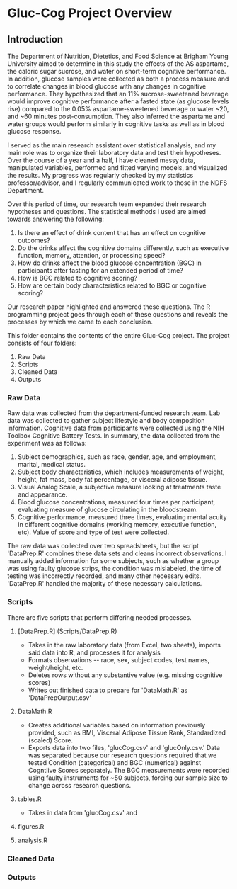 # Gluc-Cog Project Overview

## Introduction

The Department of Nutrition, Dietetics, and Food Science at Brigham Young University aimed to determine in this study the effects of the AS aspartame, the caloric sugar sucrose, and water on short-term cognitive performance. In addition, glucose samples were collected as both a process measure and to correlate changes in blood glucose with any changes in cognitive performance. They hypothesized that an 11% sucrose-sweetened beverage would improve cognitive performance after a fasted state (as glucose levels rise) compared to the 0.05% aspartame-sweetened beverage or water ~20, and ~60 minutes post-consumption. They also inferred the aspartame and water groups would perform similarly in cognitive tasks as well as in blood glucose response. 

I served as the main research assistant over statistical analysis, and my main role was to organize their laboratory data and test their hypotheses. Over the course of a year and a half, I have cleaned messy data, manipulated variables, performed and fitted varying models, and visualized the results. My progress was regularly checked by my statistics professor/advisor, and I regularly communicated work to those in the NDFS Department.

Over this period of time, our research team expanded their research hypotheses and questions. The statistical methods I used are aimed towards answering the following:
1. Is there an effect of drink content that has an effect on cognitive outcomes?
2. Do the drinks affect the cognitive domains differently, such as executive function, memory, attention, or processing speed?
3. How do drinks affect the blood glucose concentration (BGC) in participants after fasting for an extended period of time?
4. How is BGC related to cognitive scoring?
5. How are certain body characteristics related to BGC or cognitive scoring?

Our research paper highlighted and answered these questions. The R programming project goes through each of these questions and reveals the processes by which we came to each conclusion.

This folder contains the contents of the entire Gluc-Cog project. The project consists of four folders:
1. Raw Data
2. Scripts
3. Cleaned Data
4. Outputs

### Raw Data

Raw data was collected from the department-funded research team. Lab data was collected to gather subject lifestyle and body composition information. Cognitive data from participants were collected using the NIH Toolbox Cognitive Battery Tests. In summary, the data collected from the experiment was as follows:

1. Subject demographics, such as race, gender, age, and employment, marital, medical status.
2. Subject body characteristics, which includes measurements of weight, height, fat mass, body fat percentage, or visceral adipose tissue.
3. Visual Analog Scale, a subjective measure looking at treatments taste and appearance.
4. Blood glucose concentrations, measured four times per participant, evaluating measure of glucose circulating in the bloodstream.
5. Cognitive performance, measured three times, evaluating mental acuity in different cognitive domains (working memory, executive function, etc). Value of score and type of test were collected.

The raw data was collected over two spreadsheets, but the script 'DataPrep.R' combines these data sets and cleans incorrect observations. I manually added information for some subjects, such as whether a group was using faulty glucose strips, the condition was mislabeled, the time of testing was incorrectly recorded, and many other necessary edits. 'DataPrep.R' handled the majority of these necessary calculations. 

### Scripts

There are five scripts that perform differing needed processes. 

1) [DataPrep.R] (Scripts/DataPrep.R)
    * Takes in the raw laboratory data (from Excel, two sheets), imports said data into R, and processes it for analysis
    * Formats observations -- race, sex, subject codes, test names, weight/height, etc.
    * Deletes rows without any substantive value (e.g. missing cognitive scores)
    * Writes out finished data to prepare for 'DataMath.R' as 'DataPrepOutput.csv'
  
2) DataMath.R
    * Creates additional variables based on information previously provided, such as BMI, Visceral Adipose Tissue Rank, Standardized (scaled) Score.
    * Exports data into two files, 'glucCog.csv' and 'glucOnly.csv.' Data was separated because our research questions required that we tested Condition (categorical) and BGC (numerical) against Cogntiive Scores separately. The BGC measurements were recorded using faulty instruments for ~50 subjects, forcing our sample size to change across research questions. 
  
3) tables.R
    * Takes in data from 'glucCog.csv' and 
4) figures.R
5) analysis.R



### Cleaned Data

### Outputs
